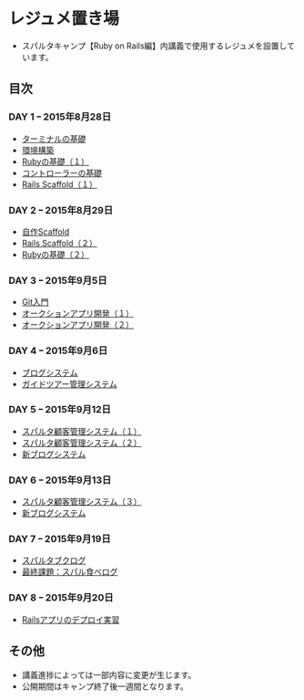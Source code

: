 # レジュメ置き場
- スパルタキャンプ【Ruby on Rails編】内講義で使用するレジュメを設置しています。

## 目次
### DAY 1 ｰ 2015年8月28日
- [ターミナルの基礎](https://github.com/sparta-hachiman/resume/blob/master/DAY_01/Terminal.md)
- [環境構築](https://github.com/sparta-hachiman/resume/blob/master/DAY_01/%E7%92%B0%E5%A2%83%E6%A7%8B%E7%AF%89.md)
- [Rubyの基礎（１）](https://github.com/sparta-hachiman/resume/blob/master/DAY_01/Ruby_Basic_01.md)
- [コントローラーの基礎](https://github.com/sparta-hachiman/resume/blob/master/DAY_01/controller_test.md)
- [Rails Scaffold（１）](https://github.com/sparta-hachiman/resume/blob/master/DAY_01/scaffold.md)

### DAY 2 ｰ 2015年8月29日
- [自作Scaffold](https://github.com/sparta-hachiman/resume/blob/master/DAY_02/my_first_scaffold.md)
- [Rails Scaffold（２）](https://github.com/sparta-hachiman/resume/blob/master/DAY_02/scaffold_2nd.md)
- [Rubyの基礎（２）](https://github.com/sparta-hachiman/resume/blob/master/DAY_02/Ruby_Basic_02.md)

### DAY 3 ｰ 2015年9月5日
- [Git入門](https://github.com/sparta-hachiman/resume/blob/master/DAY_03/intro_Git.md)
- [オークションアプリ開発（１）](https://github.com/sparta-hachiman/resume/blob/master/DAY_03/auction_app_01.md)
- [オークションアプリ開発（２）](https://github.com/sparta-hachiman/resume/blob/master/DAY_03/auction_app_02.md)

### DAY 4 ｰ 2015年9月6日
- [ブログシステム](https://github.com/sparta-hachiman/resume/blob/master/DAY_04/blog_app.md)
- [ガイドツアー管理システム](https://github.com/sparta-hachiman/resume/blob/master/DAY_04/intro_Association.md)

### DAY 5 ｰ 2015年9月12日
- [スパルタ顧客管理システム（１）](http://qiita.com/nashirox/private/9eb8955cc296514b3594)
- [スパルタ顧客管理システム（２）](http://qiita.com/nashirox/private/5895bbe372fa5f98fba3)
- [新ブログシステム](https://github.com/sparta-hachiman/resume/blob/master/DAY_05/new_blog_app.md)

### DAY 6 ｰ 2015年9月13日
- [スパルタ顧客管理システム（３）](http://qiita.com/nashirox/private/c398b8b1b7f91d2baa02)
- [新ブログシステム](https://github.com/sparta-hachiman/resume/blob/master/DAY_05/new_blog_app.md)

### DAY 7 ｰ 2015年9月19日
- [スパルタブクログ](http://qiita.com/nashirox/private/ffa274a13f49f12d82e0)
- [最終課題：スパル食べログ](http://qiita.com/nashirox/private/a5fdf28a7bda7a83af37)

### DAY 8 ｰ 2015年9月20日
- [Railsアプリのデプロイ実習](http://qiita.com/nashirox/private/4ea01392f7af90e77d7a)

## その他
- 講義進捗によっては一部内容に変更が生じます。
- 公開期間はキャンプ終了後一週間となります。
